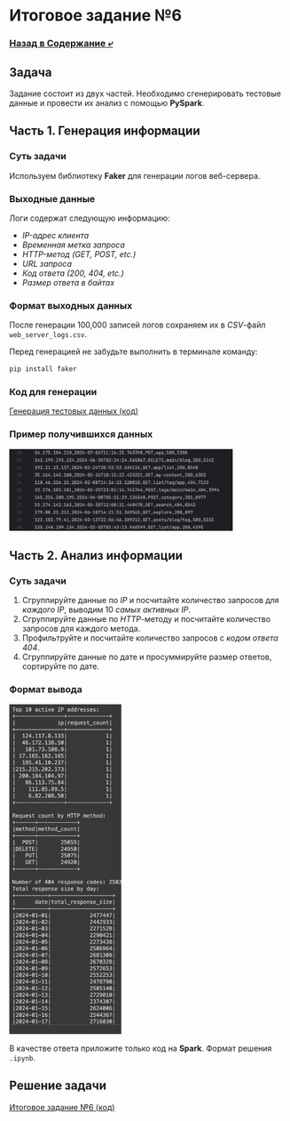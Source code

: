 # Итоговое задание №6

### [Назад в Содержание ⤶](/README.md)

## Задача
Задание состоит из двух частей. Необходимо сгенерировать тестовые данные и провести их анализ с помощью **PySpark**.  

## Часть 1. Генерация информации
### Суть задачи
Используем библиотеку **Faker** для генерации логов веб-сервера.  

### Выходные данные
Логи содержат следующую информацию:
- _IP-адрес клиента_  
- _Временная метка запроса_  
- _HTTP-метод (GET, POST, etc.)_  
- _URL запроса_  
- _Код ответа (200, 404, etc.)_  
- _Размер ответа в байтах_  

### Формат выходных данных
После генерации 100,000 записей логов сохраняем их в _CSV_-файл `web_server_logs.csv`. 

Перед генерацией не забудьте выполнить в терминале команду: 

```bash
pip install faker
```

### Код для генерации
[Генерация тестовых данных (код)](final_task_6.1.py)

### Пример получившихся данных

<img src="/img/task_6.1.png" width="80%">

## Часть 2. Анализ информации
### Суть задачи
1. Сгруппируйте данные по _IP_ и посчитайте количество запросов для _каждого IP_, выводим 10 _самых активных IP_.  
2. Сгруппируйте данные по _HTTP_-методу и посчитайте количество запросов для каждого метода.  
3. Профильтруйте и посчитайте количество запросов с _кодом ответа 404_.  
4. Сгруппируйте данные по дате и просуммируйте размер ответов, сортируйте по дате.  

### Формат вывода

<img src="/img/task_6.2.png" width="40%">

В качестве ответа приложите только код на **Spark**. Формат решения `.ipynb`.

## Решение задачи
[Итоговое задание №6 (код)](final_task_6.2.py)